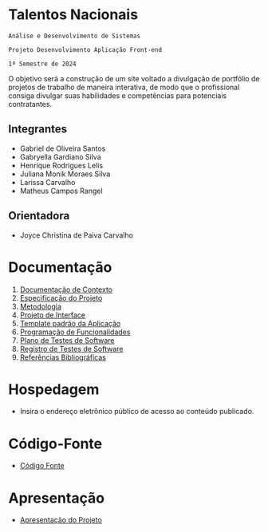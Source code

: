 # Talentos Nacionais

`Análise e Desenvolvimento de Sistemas`

`Projeto Desenvolvimento Aplicação Front-end`

`1ª Semestre de 2024`

O objetivo será a construção de um site voltado a divulgação de portfólio de projetos de trabalho de maneira interativa, 
de modo que o profissional consiga divulgar suas habilidades e competências para potenciais contratantes.

## Integrantes
* Gabriel de Oliveira Santos
* Gabryella Gardiano Silva
* Henrique Rodrigues Lelis
* Juliana Monik Moraes Silva
* Larissa Carvalho
* Matheus Campos Rangel

## Orientadora

* Joyce Christina de Paiva Carvalho

# Documentação

<ol>
<li><a href="documentos/01-Documentação de Contexto.md"> Documentação de Contexto</a></li>
<li><a href="documentos/02-Especificação do Projeto.md"> Especificação do Projeto</a></li>
<li><a href="documentos/03-Metodologia.md"> Metodologia</a></li>
<li><a href="documentos/04-Projeto de Interface.md"> Projeto de Interface</a></li>
<li><a href="documentos/05-Template padrão da Aplicação.md"> Template padrão da Aplicação</a></li>
<li><a href="documentos/06-Programação de Funcionalidades.md"> Programação de Funcionalidades</a></li>
<li><a href="documentos/07-Plano de Testes de Software.md"> Plano de Testes de Software</a></li>
<li><a href="documentos/08-Registro de Testes de Software.md"> Registro de Testes de Software</a></li>
<li><a href="documentos/09-Referências.md"> Referências Bibliográficas</a></li>
</ol>

# Hospedagem

* Insira o endereço eletrônico público de acesso ao conteúdo publicado. 

# Código-Fonte

* <a href="codigo-fonte/README.md">Código Fonte</a>

# Apresentação

* <a href="apresentacao/README.md">Apresentação do Projeto</a>
